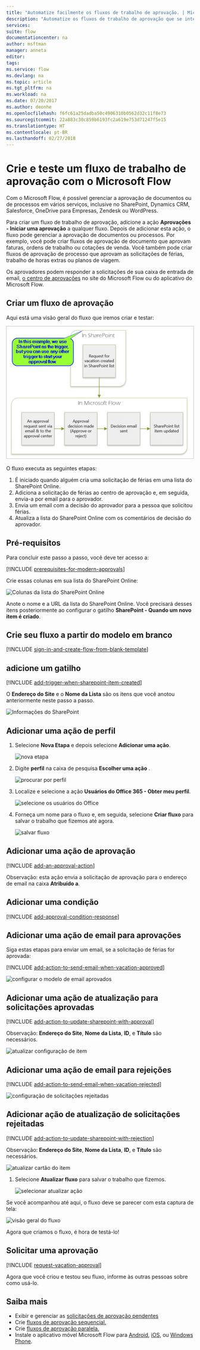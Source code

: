 ```yaml
---
title: "Automatize facilmente os fluxos de trabalho de aprovação. | Microsoft Docs"
description: "Automatize os fluxos de trabalho de aprovação que se integram ao SharePoint, Dynamics CRM, Salesforce, OneDrive for Business, Zendesk, ou WordPress."
services: 
suite: flow
documentationcenter: na
author: msftman
manager: anneta
editor: 
tags: 
ms.service: flow
ms.devlang: na
ms.topic: article
ms.tgt_pltfrm: na
ms.workload: na
ms.date: 07/20/2017
ms.author: deonhe
ms.openlocfilehash: f6fc61a25dadba50c4906310b0562d32c11f8e73
ms.sourcegitcommit: 22a883c30c859b6193fc2a619e753d71247f5e15
ms.translationtype: HT
ms.contentlocale: pt-BR
ms.lasthandoff: 02/27/2018
---
```

# <a name="create-and-test-an-approval-workflow-with-microsoft-flow"></a>Crie e teste um fluxo de trabalho de aprovação com o Microsoft Flow
Com o Microsoft Flow, é possível gerenciar a aprovação de documentos ou de processos em vários serviços, inclusive no SharePoint, Dynamics CRM, Salesforce, OneDrive para Empresas, Zendesk ou WordPress.

Para criar um fluxo de trabalho de aprovação, adicione a ação **Aprovações - Iniciar uma aprovação** a qualquer fluxo. Depois de adicionar esta ação, o fluxo pode gerenciar a aprovação de documentos ou processos. Por exemplo, você pode criar fluxos de aprovação de documento que aprovam faturas, ordens de trabalho ou cotações de venda. Você também pode criar fluxos de aprovação de processo que aprovam as solicitações de férias, trabalho de horas extras ou planos de viagem.

Os aprovadores podem responder a solicitações de sua caixa de entrada de email, [o centro de aprovações](https://flow.microsoft.com/manage/approvals/received/) no site do Microsoft Flow ou do aplicativo do Microsoft Flow.

## <a name="create-an-approval-flow"></a>Criar um fluxo de aprovação
Aqui está uma visão geral do fluxo que iremos criar e testar:

   ![visão geral do fluxo](./media/modern-approvals/create-flow-overview.png)

O fluxo executa as seguintes etapas:

1. É iniciado quando alguém cria uma solicitação de férias em uma lista do SharePoint Online.
2. Adiciona a solicitação de férias ao centro de aprovação e, em seguida, envia-a por email para o aprovador.
3. Envia um email com a decisão do aprovador para a pessoa que solicitou férias.
4. Atualiza a lista do SharePoint Online com os comentários de decisão do aprovador.

## <a name="prerequisites"></a>Pré-requisitos
Para concluir este passo a passo, você deve ter acesso a:

[!INCLUDE [prerequisites-for-modern-approvals](includes/prerequisites-for-modern-approvals.md)]

Crie essas colunas em sua lista do SharePoint Online:

   ![Colunas da lista do SharePoint Online](./media/modern-approvals/sharepoint-list-fields.png)

Anote o nome e a URL da lista do SharePoint Online. Você precisará desses itens posteriormente ao configurar o gatilho **SharePoint - Quando um novo item é criado**.

## <a name="create-your-flow-from-the-blank-template"></a>Crie seu fluxo a partir do modelo em branco
[!INCLUDE [sign-in-and-create-flow-from-blank-template](includes/sign-in-and-create-flow-from-blank-template.md)]

## <a name="add-a-trigger"></a>adicione um gatilho
[!INCLUDE [add-trigger-when-sharepoint-item-created](includes/add-trigger-when-sharepoint-item-created.md)]

O **Endereço do Site** e o **Nome da Lista** são os itens que você anotou anteriormente neste passo a passo.

![Informações do SharePoint](./media/modern-approvals/select-sharepoint-site-info.png)

## <a name="add-a-profile-action"></a>Adicionar uma ação de perfil
1. Selecione **Nova Etapa** e depois selecione **Adicionar uma ação**.
   
    ![nova etapa](./media/modern-approvals/select-sharepoint-add-action.png)
2. Digite **perfil** na caixa de pesquisa **Escolher uma ação** .
   
    ![procurar por perfil](./media/modern-approvals/search-for-profile.png)
3. Localize e selecione a ação **Usuários do Office 365 - Obter meu perfil**.
   
    ![selecione os usuários do Office](./media/modern-approvals/select-my-profile.png)
4. Forneça um nome para o fluxo e, em seguida, selecione **Criar fluxo** para salvar o trabalho que fizemos até agora.
   
    ![salvar fluxo](./media/modern-approvals/save.png)

## <a name="add-an-approval-action"></a>Adicionar uma ação de aprovação
[!INCLUDE [add-an-approval-action](includes/add-an-approval-action.md)]

Observação: esta ação envia a solicitação de aprovação para o endereço de email na caixa **Atribuído a**.

## <a name="add-a-condition"></a>Adicionar uma condição
[!INCLUDE [add-approval-condition-response](includes/add-approval-condition-response.md)]

## <a name="add-an-email-action-for-approvals"></a>Adicionar uma ação de email para aprovações
Siga estas etapas para enviar um email, se a solicitação de férias for aprovada:

[!INCLUDE [add-action-to-send-email-when-vacation-approved](includes/add-action-to-send-email-when-vacation-approved.md)]

   ![configurar o modelo de email aprovados](./media/sequential-modern-approvals/yes-email-config.png)

## <a name="add-an-update-action-for-approved-requests"></a>Adicionar uma ação de atualização para solicitações aprovadas
[!INCLUDE [add-action-to-update-sharepoint-with-approval](includes/add-action-to-update-sharepoint-with-approval.md)]

Observação: **Endereço do Site**, **Nome da Lista**, **ID**, e **Título** são necessários.

![atualizar configuração de item](./media/modern-approvals/configure-update-item.png)

## <a name="add-an-email-action-for-rejections"></a>Adicionar uma ação de email para rejeições
[!INCLUDE [add-action-to-send-email-when-vacation-rejected](includes/add-action-to-send-email-when-vacation-rejected.md)]

![configuração de solicitações rejeitadas](./media/modern-approvals/configure-rejected-email.png)

## <a name="add-update-action-for-rejected-requests"></a>Adicionar ação de atualização de solicitações rejeitadas
[!INCLUDE [add-action-to-update-sharepoint-with-rejection](includes/add-action-to-update-sharepoint-with-rejection.md)]

   Observação: **Endereço do Site**, **Nome da Lista**, **ID**, e **Título** são necessários.

![atualizar cartão do item](./media/modern-approvals/configure-update-item-no.png)

1. Selecione **Atualizar fluxo** para salvar o trabalho que fizemos.
   
    ![selecionar atualizar ação](./media/modern-approvals/update.png)

Se você acompanhou até aqui, o fluxo deve se parecer com esta captura de tela:

![visão geral do fluxo](./media/modern-approvals/completed-flow.png)

Agora que criamos o fluxo, é hora de testá-lo!

## <a name="request-an-approval"></a>Solicitar uma aprovação
[!INCLUDE [request-vacation-approval](includes/request-vacation-approval.md)]

Agora que você criou e testou seu fluxo, informe às outras pessoas sobre como usá-lo.

## <a name="learn-more"></a>Saiba mais
* Exibir e gerenciar as [solicitações de aprovação pendentes](approve-reject-requests.md)
* Crie [fluxos de aprovação sequencial.](sequential-modern-approvals.md)
* Crie [fluxos de aprovação paralela.](parallel-modern-approvals.md)
* Instale o aplicativo móvel Microsoft Flow para [Android](https://aka.ms/flowmobiledocsandroid), [iOS](https://aka.ms/flowmobiledocsios), ou [Windows Phone](https://aka.ms/flowmobilewindows).
